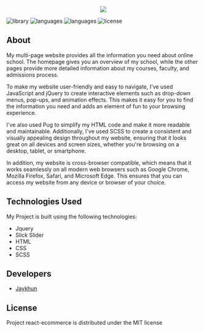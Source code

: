 <p align="center">
      <img src="https://i.imgur.com/JrkfuHR.png">
</p>

<p>
   <img src="https://img.shields.io/badge/library-jquery%20v3.3.1-%230865A7" alt="library">
   <img src="https://img.shields.io/badge/languages-javascript-%23E9D44D" alt="languages">
   <img src="https://img.shields.io/badge/module%20builder-pug-%2353312A" alt="languages">
   <img src="https://img.shields.io/badge/license-MIT-%23A10000" alt="license">
</p>

## About

My multi-page website provides all the information you need about online school. The homepage gives you an overview of my school, while the other pages provide more detailed information about my courses, faculty, and admissions process.

To make my website user-friendly and easy to navigate, I've used JavaScript and jQuery to create interactive elements such as drop-down menus, pop-ups, and animation effects. This makes it easy for you to find the information you need and adds an element of fun to your browsing experience.

I've also used Pug to simplify my HTML code and make it more readable and maintainable. Additionally, I've used SCSS to create a consistent and visually appealing design throughout my website, ensuring that it looks great on all devices and screen sizes, whether you're browsing on a desktop, tablet, or smartphone.

In addition, my website is cross-browser compatible, which means that it works seamlessly on all modern web browsers such as Google Chrome, Mozilla Firefox, Safari, and Microsoft Edge. This ensures that you can access my website from any device or browser of your choice.

## Technologies Used
My Project is built using the following technologies:

- Jquery
- Slick Slider
- HTML
- CSS
- SCSS

## Developers

- [Jaykhun](https://github.com/Jaykhun)

## License

Project react-ecommerce is distributed under the MIT license
